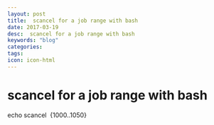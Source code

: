 ```yaml
---
layout: post
title:  scancel for a job range with bash
date: 2017-03-19
desc:  scancel for a job range with bash
keywords: "blog"
categories: 
tags: 
icon: icon-html
---
```


# scancel for a job range with bash

echo scancel  {1000..1050}
